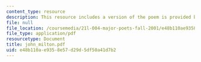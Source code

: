 ```yaml
---
content_type: resource
description: This resource includes a version of the poem is provided by John Milton.
file: null
file_location: /coursemedia/21l-004-major-poets-fall-2001/e48b110ae9358e57d29d5df50a41d7b2_john_milton.pdf
file_type: application/pdf
resourcetype: Document
title: john_milton.pdf
uid: e48b110a-e935-8e57-d29d-5df50a41d7b2
---
```

